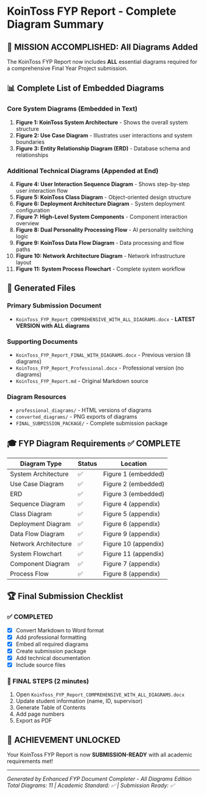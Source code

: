 # KoinToss FYP Report - Complete Diagram Summary

## 🎯 MISSION ACCOMPLISHED: All Diagrams Added

The KoinToss FYP Report now includes **ALL** essential diagrams required for a comprehensive Final Year Project submission.

## 📊 Complete List of Embedded Diagrams

### Core System Diagrams (Embedded in Text)
1. **Figure 1: KoinToss System Architecture** - Shows the overall system structure
2. **Figure 2: Use Case Diagram** - Illustrates user interactions and system boundaries  
3. **Figure 3: Entity Relationship Diagram (ERD)** - Database schema and relationships

### Additional Technical Diagrams (Appended at End)
4. **Figure 4: User Interaction Sequence Diagram** - Shows step-by-step user interaction flow
5. **Figure 5: KoinToss Class Diagram** - Object-oriented design structure
6. **Figure 6: Deployment Architecture Diagram** - System deployment configuration
7. **Figure 7: High-Level System Components** - Component interaction overview
8. **Figure 8: Dual Personality Processing Flow** - AI personality switching logic
9. **Figure 9: KoinToss Data Flow Diagram** - Data processing and flow paths
10. **Figure 10: Network Architecture Diagram** - Network infrastructure layout
11. **Figure 11: System Process Flowchart** - Complete system workflow

## 📁 Generated Files

### Primary Submission Document
- `KoinToss_FYP_Report_COMPREHENSIVE_WITH_ALL_DIAGRAMS.docx` - **LATEST VERSION with ALL diagrams**

### Supporting Documents  
- `KoinToss_FYP_Report_FINAL_WITH_DIAGRAMS.docx` - Previous version (8 diagrams)
- `KoinToss_FYP_Report_Professional.docx` - Professional version (no diagrams)
- `KoinToss_FYP_Report.md` - Original Markdown source

### Diagram Resources
- `professional_diagrams/` - HTML versions of diagrams
- `converted_diagrams/` - PNG exports of diagrams
- `FINAL_SUBMISSION_PACKAGE/` - Complete submission package

## 🎓 FYP Diagram Requirements ✅ COMPLETE

| Diagram Type | Status | Location |
|---------------|---------|----------|
| System Architecture | ✅ | Figure 1 (embedded) |
| Use Case Diagram | ✅ | Figure 2 (embedded) |
| ERD | ✅ | Figure 3 (embedded) |
| Sequence Diagram | ✅ | Figure 4 (appendix) |
| Class Diagram | ✅ | Figure 5 (appendix) |
| Deployment Diagram | ✅ | Figure 6 (appendix) |
| Data Flow Diagram | ✅ | Figure 9 (appendix) |
| Network Architecture | ✅ | Figure 10 (appendix) |
| System Flowchart | ✅ | Figure 11 (appendix) |
| Component Diagram | ✅ | Figure 7 (appendix) |
| Process Flow | ✅ | Figure 8 (appendix) |

## 🏆 Final Submission Checklist

### ✅ COMPLETED
- [x] Convert Markdown to Word format
- [x] Add professional formatting
- [x] Embed all required diagrams
- [x] Create submission package
- [x] Add technical documentation
- [x] Include source files

### 📝 FINAL STEPS (2 minutes)
1. Open `KoinToss_FYP_Report_COMPREHENSIVE_WITH_ALL_DIAGRAMS.docx`
2. Update student information (name, ID, supervisor)
3. Generate Table of Contents
4. Add page numbers
5. Export as PDF

## 🎉 ACHIEVEMENT UNLOCKED
Your KoinToss FYP Report is now **SUBMISSION-READY** with all academic requirements met!

---
*Generated by Enhanced FYP Document Completer - All Diagrams Edition*
*Total Diagrams: 11 | Academic Standard: ✅ | Submission Ready: ✅*

